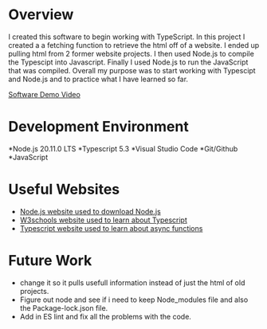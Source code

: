 # Overview
I created this software to begin working with TypeScript. In this project I created a a fetching function to retrieve the html off of a website. I ended up pulling html from 2 former website projects. I then used Node.js to compile the Typescipt into Javascript. Finally I used Node.js to run the JavaScript that was compiled. Overall my purpose was to start working with Typescipt and Node.js and to practice what I have learned so far. 

[Software Demo Video](http://youtube.link.goes.here)

# Development Environment
*Node.js 20.11.0 LTS *Typescript 5.3 *Visual Studio Code *Git/Github *JavaScript 

# Useful Websites

- [Node.js website used to download Node.js](https://nodejs.org/en)
- [W3schools website used to learn about Typescript](https://www.w3schools.com/typescript/typescript_casting.php)
- [Typescript website used to learn about async functions](https://www.typescriptlang.org/docs/handbook/release-notestypescript-1-7.html)

# Future Work

- change it so it pulls usefull information instead of just the html of old projects. 
- Figure out node and see if i need to keep Node_modules file and also the Package-lock.json file. 
- Add in ES lint and fix all the problems with the code. 